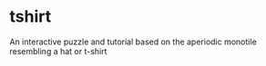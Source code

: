 # tshirt
An interactive puzzle and tutorial based on the aperiodic monotile resembling a hat or t-shirt
